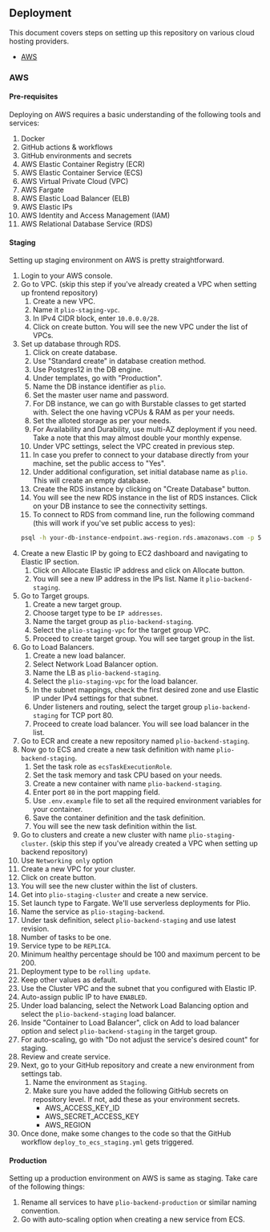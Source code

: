 ## Deployment
This document covers steps on setting up this repository on various cloud hosting providers.

  - [AWS](#aws)

### AWS

#### Pre-requisites
Deploying on AWS requires a basic understanding of the following tools and services:
1. Docker
2. GitHub actions & workflows
3. GitHub environments and secrets
4. AWS Elastic Container Registry (ECR)
5. AWS Elastic Container Service (ECS)
6. AWS Virtual Private Cloud (VPC)
7. AWS Fargate
8. AWS Elastic Load Balancer (ELB)
9. AWS Elastic IPs
10. AWS Identity and Access Management (IAM)
11. AWS Relational Database Service (RDS)

#### Staging
Setting up staging environment on AWS is pretty straightforward.
1. Login to your AWS console.
2. Go to VPC. (skip this step if you've already created a VPC when setting up frontend repository)
   1. Create a new VPC.
   2. Name it `plio-staging-vpc`.
   3. In IPv4 CIDR block, enter `10.0.0.0/28`.
   4. Click on create button. You will see the new VPC under the list of VPCs.
3. Set up database through RDS.
   1. Click on create database.
   2. Use "Standard create" in database creation method.
   3. Use Postgres12 in the DB engine.
   4. Under templates, go with "Production".
   5. Name the DB instance identifier as `plio`.
   6. Set the master user name and password.
   7. For DB instance, we can go with Burstable classes to get started with. Select the one having vCPUs & RAM as per your needs.
   8. Set the alloted storage as per your needs.
   9. For Availability and Durability, use multi-AZ deployment if you need. Take a note that this may almost double your monthly expense.
   10. Under VPC settings, select the VPC created in previous step.
   11. In case you prefer to connect to your database directly from your machine, set the public access to "Yes".
   12. Under additional configuration, set initial database name as `plio`. This will create an empty database.
   13. Create the RDS instance by clicking on "Create Database" button.
   14. You will see the new RDS instance in the list of RDS instances. Click on your DB instance to see the connectivity settings.
   15. To connect to RDS from command line, run the following command (this will work if you've set public access to yes):
   ```sh
   psql -h your-db-instance-endpoint.aws-region.rds.amazonaws.com -p 5432 -U master_username
   ```
4. Create a new Elastic IP by going to EC2 dashboard and navigating to Elastic IP section.
   1. Click on Allocate Elastic IP address and click on Allocate button.
   2. You will see a new IP address in the IPs list. Name it `plio-backend-staging`.
5. Go to Target groups.
   1. Create a new target group.
   2. Choose target type to be `IP addresses`.
   3. Name the target group as `plio-backend-staging`.
   4. Select the `plio-staging-vpc` for the target group VPC.
   5. Proceed to create target group. You will see target group in the list.
6. Go to Load Balancers.
   1. Create a new load balancer.
   2. Select Network Load Balancer option.
   3. Name the LB as `plio-backend-staging`.
   4. Select the `plio-staging-vpc` for the load balancer.
   5. In the subnet mappings, check the first desired zone and use Elastic IP under IPv4 settings for that subnet.
   6. Under listeners and routing, select the target group `plio-backend-staging` for TCP port 80.
   7. Proceed to create load balancer. You will see load balancer in the list.
7. Go to ECR and create a new repository named `plio-backend-staging`.
8. Now go to ECS and create a new task definition with name `plio-backend-staging`.
   1. Set the task role as `ecsTaskExecutionRole`.
   2. Set the task memory and task CPU based on your needs.
   3. Create a new container with name `plio-backend-staging`.
   4. Enter port `80` in the port mapping field.
   5. Use `.env.example` file to set all the required environment variables for your container.
   6. Save the container definition and the task definition.
   7. You will see the new task definition within the list.
9.  Go to clusters and create a new cluster with name `plio-staging-cluster`. (skip this step if you've already created a VPC when setting up backend repository)
   8. Use `Networking only` option
   9. Create a new VPC for your cluster.
   10. Click on create button.
   11. You will see the new cluster within the list of clusters.
10. Get into `plio-staging-cluster` and create a new service.
   12. Set launch type to Fargate. We'll use serverless deployments for Plio.
   13. Name the service as `plio-staging-backend`.
   14. Under task definition, select `plio-backend-staging` and use latest revision.
   15. Number of tasks to be one.
   16. Service type to be `REPLICA`.
   17. Minimum healthy percentage should be 100 and maximum percent to be 200.
   18. Deployment type to be `rolling update`.
   19. Keep other values as default.
   20. Use the Cluster VPC and the subnet that you configured with Elastic IP.
   21. Auto-assign public IP to have `ENABLED`.
   22. Under load balancing, select the Network Load Balancing option and select the `plio-backend-staging` load balancer.
   23. Inside "Container to Load Balancer", click on Add to load balancer option and select `plio-backend-staging` in the target group.
   24. For auto-scaling, go with "Do not adjust the service's desired count" for staging.
   25. Review and create service.
11. Next, go to your GitHub repository and create a new environment from settings tab.
    1. Name the environment as `Staging`.
    2. Make sure you have added the following GitHub secrets on repository level. If not, add these as your environment secrets.
       - AWS_ACCESS_KEY_ID
       - AWS_SECRET_ACCESS_KEY
       - AWS_REGION
12. Once done, make some changes to the code so that the GitHub workflow `deploy_to_ecs_staging.yml` gets triggered.


#### Production
Setting up a production environment on AWS is same as staging. Take care of the following things:
1. Rename all services to have `plio-backend-production` or similar naming convention.
2. Go with auto-scaling option when creating a new service from ECS.
